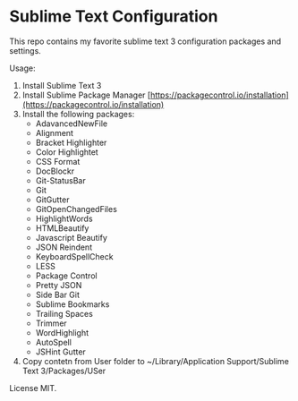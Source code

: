 # Sublime Text Configuration

This repo contains my favorite sublime text 3 configuration packages and settings.

Usage:
1. Install Sublime Text 3
2. Install Sublime Package Manager [https://packagecontrol.io/installation](https://packagecontrol.io/installation)
3. Install the following packages:
    * AdavancedNewFile  
    * Alignment
    * Bracket Highlighter
    * Color Highlightet
    * CSS Format
    * DocBlockr
    * Git-StatusBar
    * Git
    * GitGutter
    * GitOpenChangedFiles
    * HighlightWords
    * HTMLBeautify
    * Javascript Beautify
    * JSON Reindent
    * KeyboardSpellCheck
    * LESS
    * Package Control
    * Pretty JSON
    * Side Bar Git
    * Sublime Bookmarks
    * Trailing Spaces
    * Trimmer
    * WordHighlight
    * AutoSpell
    * JSHint Gutter
4. Copy contetn from User folder to ~/Library/Application Support/Sublime Text 3/Packages/USer

License MIT.
